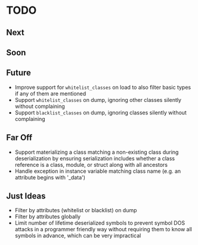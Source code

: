 # TODO

## Next


## Soon


## Future

- Improve support for `whitelist_classes` on load to also filter basic types if any of them are mentioned
- Support `whitelist_classes` on dump, ignoring other classes silently without complaining
- Support `blacklist_classes` on dump, ignoring classes silently without complaining

## Far Off
    
- Support materializing a class matching a non-existing class during deserialization by ensuring serialization includes whether a class reference is a class, module, or struct along with all ancestors
- Handle exception in instance variable matching class name (e.g. an attribute begins with '_data')

## Just Ideas

- Filter by attributes (whitelist or blacklist) on dump
- Filter by attributes globally
- Limit number of lifetime deserialized symbols to prevent symbol DOS attacks in a programmer friendly way without requiring them to know all symbols in advance, which can be very impractical
